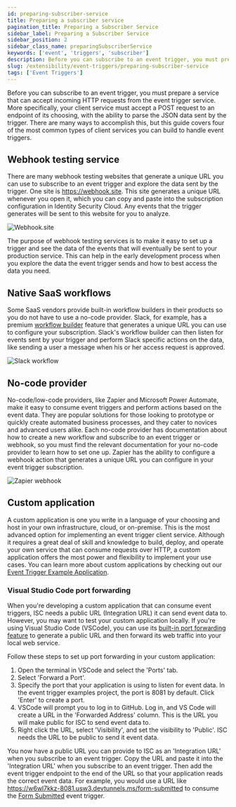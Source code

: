 ```yaml
---
id: preparing-subscriber-service
title: Preparing a subscriber service
pagination_title: Preparing a Subscriber Service
sidebar_label: Preparing a Subscriber Service
sidebar_position: 2
sidebar_class_name: preparingSubscriberService
keywords: ['event', 'triggers', 'subscriber']
description: Before you can subscribe to an event trigger, you must prepare a service that can accept incoming HTTP requests from the event trigger service.
slug: /extensibility/event-triggers/preparing-subscriber-service
tags: ['Event Triggers']
---
```


Before you can subscribe to an event trigger, you must prepare a service that can accept incoming HTTP requests from the event trigger service. More specifically, your client service must accept a POST request to an endpoint of its choosing, with the ability to parse the JSON data sent by the trigger. There are many ways to accomplish this, but this guide covers four of the most common types of client services you can build to handle event triggers.

## Webhook testing service

There are many webhook testing websites that generate a unique URL you can use to subscribe to an event trigger and explore the data sent by the trigger. One site is https://webhook.site. This site generates a unique URL whenever you open it, which you can copy and paste into the subscription configuration in Identity Security Cloud. Any events that the trigger generates will be sent to this website for you to analyze.

![Webhook.site](./img/webhook-site.png)

The purpose of webhook testing services is to make it easy to set up a trigger and see the data of the events that will eventually be sent to your production service. This can help in the early development process when you explore the data the event trigger sends and how to best access the data you need.

## Native SaaS workflows

Some SaaS vendors provide built-in workflow builders in their products so you do not have to use a no-code provider. Slack, for example, has a premium [workflow builder](https://slack.com/help/articles/360035692513-Guide-to-Workflow-Builder) feature that generates a unique URL you can use to configure your subscription. Slack's workflow builder can then listen for events sent by your trigger and perform Slack specific actions on the data, like sending a user a message when his or her access request is approved.

![Slack workflow](./img/slack-workflow.png)

## No-code provider

No-code/low-code providers, like Zapier and Microsoft Power Automate, make it easy to consume event triggers and perform actions based on the event data. They are popular solutions for those looking to prototype or quickly create automated business processes, and they cater to novices and advanced users alike. Each no-code provider has documentation about how to create a new workflow and subscribe to an event trigger or webhook, so you must find the relevant documentation for your no-code provider to learn how to set one up. Zapier has the ability to configure a webhook action that generates a unique URL you can configure in your event trigger subscription.

![Zapier webhook](./img/zapier-webhook.png)

## Custom application

A custom application is one you write in a language of your choosing and host in your own infrastructure, cloud, or on-premise. This is the most advanced option for implementing an event trigger client service. Although it requires a great deal of skill and knowledge to build, deploy, and operate your own service that can consume requests over HTTP, a custom application offers the most power and flexibility to implement your use cases. You can learn more about custom applications by checking out our [Event Trigger Example Application](https://github.com/sailpoint-oss/event-trigger-examples).

### Visual Studio Code port forwarding 

When you're developing a custom application that can consume event triggers, ISC needs a public URL (Integration URL) it can send event data to. However, you may want to test your custom application locally. If you're using Visual Studio Code (VSCode), you can use its [built-in port forwarding feature](https://code.visualstudio.com/docs/debugtest/port-forwarding) to generate a public URL and then forward its web traffic into your local web service. 

Follow these steps to set up port forwarding in your custom application: 

1. Open the terminal in VSCode and select the 'Ports' tab. 
2. Select 'Forward a Port'. 
3. Specify the port that your application is using to listen for event data. In the event trigger examples project, the port is 8081 by default. Click 'Enter' to create a port.
4. VSCode will prompt you to log in to GitHub. Log in, and VS Code will create a URL in the 'Forwarded Address' column. This is the URL you will make public for ISC to send event data to. 
5. Right click the URL, select 'Visibility', and set the visibility to 'Public'. ISC needs the URL to be public to send it event data. 

You now have a public URL you can provide to ISC as an 'Integration URL' when you subscribe to an event trigger. Copy the URL and paste it into the 'Integration URL' when you subscribe to an event trigger. Then add the event trigger endpoint to the end of the URL so that your application reads the correct event data. For example, you would use a URL like https://w6wl7kkz-8081.usw3.devtunnels.ms/form-submitted to consume the [Form Submitted](https://developer.sailpoint.com/docs/api/v2025/form-submitted-event) event trigger. 
